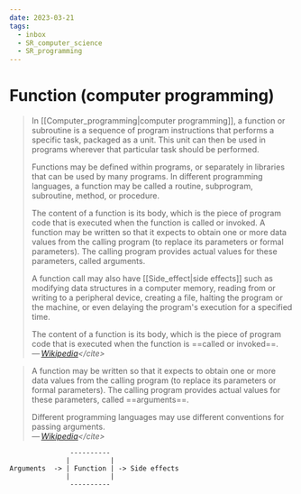 ```yaml
---
date: 2023-03-21
tags:
  - inbox
  - SR_computer_science
  - SR_programming
---
```


# Function (computer programming)

> In [[Computer_programming|computer programming]], a function or subroutine is
> a sequence of program instructions that performs a specific task, packaged as
> a unit. This unit can then be used in programs wherever that particular task
> should be performed.
>
> Functions may be defined within programs, or separately in libraries that can
> be used by many programs. In different programming languages, a function may
> be called a routine, subprogram, subroutine, method, or procedure.
>
> The content of a function is its body, which is the piece of program code that
> is executed when the function is called or invoked. A function may be written
> so that it expects to obtain one or more data values from the calling program
> (to replace its parameters or formal parameters). The calling program provides
> actual values for these parameters, called arguments.
>
> A function call may also have [[Side_effect|side effects]]
> such as modifying data structures in a computer memory, reading from or
> writing to a peripheral device, creating a file, halting the program or the
> machine, or even delaying the program's execution for a specified time.
>
> The content of a function is its body, which is the piece of program code that
> is executed when the function is ==called or invoked==.\
> — <cite>[Wikipedia](https://en.wikipedia.org/wiki/Function_\(computer_programming\))</cite>

> A function may be written so that it expects to obtain one or more data values
> from the calling program (to replace its parameters or formal parameters). The
> calling program provides actual values for these parameters, called
> ==arguments==.
>
> Different programming languages may use different conventions for passing
> arguments.\
> — <cite>[Wikipedia](https://en.wikipedia.org/wiki/Function_\(computer_programming\))</cite>
<!--SR:!2024-04-01,160,250-->

```
               ----------
              |          |
Arguments  -> | Function | -> Side effects
              |          |
               ----------
```
